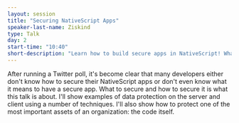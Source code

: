 ```yaml
---
layout: session
title: "Securing NativeScript Apps"
speaker-last-name: Ziskind
type: Talk
day: 2
start-time: "10:40"
short-description: "Learn how to build secure apps in NativeScript! What to secure and how to secure it is what this talk is about."
---
```


After running a Twitter poll, it's become clear that many developers either don't know how to secure their NativeScript apps or don't even know what it means to have a secure app. What to secure and how to secure it is what this talk is about. I'll show examples of data protection on the server and client using a number of techniques. I'll also show how to protect one of the most important assets of an organization: the code itself.